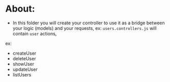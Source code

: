 # About:

- In this folder you will create your controller to use it as a bridge between your logic (models) and your requests, ex: `users.controllers.js` will contain `user` actions,

ex:

- createUser
- deleteUser
- showUser
- updateUser
- listUsers
